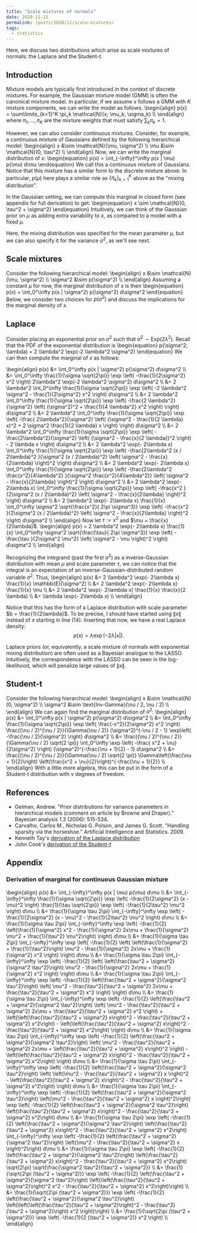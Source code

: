 ```yaml
---
title: "Scale mixtures of normals"
date: 2020-11-15
permalink: /posts/2020/11/scale-mixtures/
tags:
  - statistics
---
```



Here, we discuss two distributions which arise as scale mixtures of normals: the Laplace and the Student-$t$.

## Introduction

Mixture models are typically first introduced in the context of discrete mixtures. For example, the Gaussian mixture model (GMM) is often the canonical mixture model. In particular, if we assume $x$ follows a GMM with $K$ mixture components, we can write the model as follows.
\begin{align} p(x) = \sum\limits_{k=1}^K \pi_k \mathcal{N}(x; \mu_k, \sigma_k) \\\ \end{align}
where $\pi_1, \dots, \pi_K$ are the mixture weights that must satisfy $\sum_k \pi_k = 1$.

However, we can also consider continuous mixtures. Consider, for example, a continuous mixture of Gaussians defined by the following hierarchical model:
\begin{align} x &\sim \mathcal{N}(\mu, \sigma^2) \\\ \mu &\sim \mathcal{N}(0, \tau^2) \\\ \end{align}
Now, we can write the marginal distribution of $x$:
\begin{equation} p(x) = \int_{-\infty}^\infty p(x | \mu) p(\mu) d\mu \end{equation}
We call this a continuous mixture of Gaussians. Notice that this mixture has a similar form to the discrete mixture above. In particular, $p(\mu)$ here plays a similar role as $\{\pi_k\}_{k=1}^K$ above as the "mixing distribution".

In the Gaussian setting, we can compute this marginal in closed form (see appendix for full derivation) to get:
\begin{equation} x \sim \mathcal{N}(0, \tau^2 + \sigma^2) \end{equation}
Intuitively, we can think of the Gaussian prior on $\mu$ as adding extra variability to $x$, as compared to a model with a fixed $\mu$.

Here, the mixing distribution was specified for the mean parameter $\mu$, but we can also specify it for the variance $\sigma^2$, as we'll see next.



## Scale mixtures

Consider the following hierarchical model:
\begin{align} x &\sim \mathcal{N}(\mu, \sigma^2) \\\ \sigma^2 &\sim p(\sigma^2) \\\ \end{align}
Assuming a constant $\mu$ for now, the marginal distribution of $x$ is then
\begin{equation} p(x) = \int_0^\infty p(x | \sigma^2) p(\sigma^2) d\sigma^2 \end{equation}
Below, we consider two choices for $p(\sigma^2)$ and discuss the implications for the marginal density of $x$.

## Laplace

Consider placing an exponential prior on $\sigma^2$ such that $\sigma^2 \sim \text{Exp}(2 \lambda^2)$. Recall that the PDF of the exponential distribution is
\begin{equation} p(\sigma^2; \lambda) = 2 \lambda^2 \exp(-2 \lambda^2 \sigma^2) \end{equation}
We can then compute the marginal of $x$ as follows:

\begin{align} p(x) &= \int_0^\infty p(x | \sigma^2) p(\sigma^2) d\sigma^2 \\\ &= \int_0^\infty \frac{1}{\sigma \sqrt{2\pi}} \exp \left( -\frac{1}{2\sigma^2} x^2 \right) 2\lambda^2 \exp(-2 \lambda^2 \sigma^2) d\sigma^2 \\\ &= 2 \lambda^2 \int_0^\infty \frac{1}{\sigma \sqrt{2\pi}} \exp \left( -2 \lambda^2 \sigma^2 - \frac{1}{2\sigma^2} x^2 \right) d\sigma^2 \\\ &= 2 \lambda^2 \int_0^\infty \frac{1}{\sigma \sqrt{2\pi}} \exp \left( -\frac{2 \lambda^2}{\sigma^2} \left( (\sigma^2)^2 + \frac{1}{4 \lambda^2} x^2 \right) \right) d\sigma^2 \\\ &= 2 \lambda^2 \int_0^\infty \frac{1}{\sigma \sqrt{2\pi}} \exp \left( -\frac{ 2\lambda^2}{\sigma^2} \left( (\sigma^2 - \frac{1}{2 \lambda} x)^2 + 2 \sigma^2 \frac{1}{2 \lambda} x \right) \right) d\sigma^2 \\\ &= 2 \lambda^2 \int_0^\infty \frac{1}{\sigma \sqrt{2\pi}} \exp \left( -\frac{2\lambda^2}{\sigma^2} \left( (\sigma^2 - \frac{x}{2 \lambda})^2 \right) - 2 \lambda x \right) d\sigma^2 \\\ &= 2 \lambda^2 \exp(- 2\lambda x) \int_0^\infty \frac{1}{\sigma \sqrt{2\pi}} \exp \left( -\frac{2\lambda^2 (x / 2\lambda)^2 }{\sigma^2 (x / 2\lambda)^2} \left( \sigma^2 - \frac{x}{2\lambda} \right)^2  \right) d\sigma^2 \\\ &= 2 \lambda^2 \exp(- 2\lambda x) \int_0^\infty \frac{1}{\sigma \sqrt{2\pi}} \exp \left( -\frac{2\lambda^2 \frac{x^2}{4\lambda^2} }{\sigma^2 \frac{x^2}{4\lambda^2}} \left( \sigma^2 - \frac{x}{2\lambda} \right)^2  \right) d\sigma^2 \\\ &= 2 \lambda^2 \exp(- 2\lambda x) \int_0^\infty \frac{1}{\sigma \sqrt{2\pi}} \exp \left( -\frac{x^2 }{2\sigma^2 (x / 2\lambda)^2} \left( \sigma^2 - \frac{x}{2\lambda} \right)^2  \right) d\sigma^2 \\\ &= 2 \lambda^2 \exp(- 2\lambda x) \frac{1}{x} \int_0^\infty \sigma^2 \sqrt{\frac{x^2}{ 2\pi \sigma^3}} \exp \left( -\frac{x^2 }{2\sigma^2 (x / 2\lambda)^2} \left( \sigma^2 - \frac{x}{2\lambda} \right)^2  \right) d\sigma^2 \\\ \end{align}
Now let $\tau := x^2$ and $\mu = \frac{x}{2\lambda}$.
\begin{align} p(x) = 2 \lambda^2 \exp(- 2\lambda x) \frac{1}{x} \int_0^\infty \sigma^2 \sqrt{\frac{\tau}{ 2\pi \sigma^3}} \exp \left( -\frac{\tau }{2\sigma^2 \mu^2} \left( \sigma^2 - \mu \right)^2  \right) d\sigma^2 \\\ \end{align}

Recognizing the integrand (past the first $\sigma^2$) as a inverse-Gaussian distribution with mean $\mu$ and scale parameter $\tau$, we can notice that the integral is an expectation of an inverse-Gaussian-distributed random variable $\sigma^2$. Thus,
\begin{align} p(x) &=  2 \lambda^2 \exp(- 2\lambda x) \frac{1}{x} \mathbb{E}[\sigma^2] \\\ &= 2 \lambda^2 \exp(- 2\lambda x) \frac{1}{x} \mu \\\ &= 2 \lambda^2 \exp(- 2\lambda x) \frac{1}{x} \frac{x}{2 \lambda} \\\ &= \lambda \exp(- 2\lambda x) \\\ \end{align}

Notice that this has the form of a Laplace distribution with scale parameter $b = \frac{1}{2\lambda}$. To be precise, I should have started using $\|x\|$ instead of $x$ starting in line $(14)$. Inserting that now, we have a real Laplace density:
$$p(x) = \lambda \exp(- 2\lambda |x|).$$

Laplace priors (or, equivalently, a scale mixture of normals with exponential mixing distribution) are often used as a Bayesian analogue to the LASSO. Intuitively, the correspondence with the LASSO can be seen in the log-likelihood, which will penalize large values of $\|x\|$.

## Student-t

Consider the following hierarchical model:
\begin{align} x &\sim \mathcal{N}(0, \sigma^2) \\\ \sigma^2 &\sim \text{Inv-Gamma}(\nu / 2, \nu / 2) \\\ \end{align}
We can again find the marginal distribution of $\sigma^2$:
\begin{align} p(x) &= \int_0^\infty p(x | \sigma^2) p(\sigma^2) d\sigma^2 \\\ &= \int_0^\infty \frac{1}{\sigma \sqrt{2\pi}} \exp \left( \frac{-x^2}{2\sigma^2} x^2 \right) \frac{(\nu / 2)^{\nu / 2}}{\Gamma(\nu / 2)} (\sigma^2)^{-\nu / 2 - 1} \exp\left( -\frac{\nu / 2}{\sigma^2} \right) d\sigma^2 \\\ &= \frac{(\nu / 2)^{\nu / 2}}{\Gamma(\nu / 2) \sqrt{2 \pi}} \int_0^\infty \exp \left( -\frac{ x^2 + \nu}{2\sigma^2}  \right) (\sigma^2)^{-\frac{\nu + 1}{2} - 1} d\sigma^2 \\\ &= \frac{(\nu / 2)^{\nu / 2}}{\Gamma(\nu / 2) \sqrt{2 \pi}} \Gamma\left(\frac{\nu + 1}{2}\right) \left(\frac{x^2 + \nu}{2}\right)^{-\frac{\nu + 1}{2}} \\\ \end{align}
With a little more algebra, this can be put in the form of a Student-t distribution with $\nu$ degrees of freedom.

## References

- Gelman, Andrew. "Prior distributions for variance parameters in hierarchical models (comment on article by Browne and Draper)." Bayesian analysis 1.3 (2006): 515-534.
- Carvalho, Carlos M., Nicholas G. Polson, and James G. Scott. "Handling sparsity via the horseshoe." Artificial Intelligence and Statistics. 2009.
- Kenneth Tay's [derivation of the Laplace distribution](https://statisticaloddsandends.wordpress.com/2018/12/21/laplace-distribution-as-a-mixture-of-normals/)
- John Cook's [derivation of the Student-t](https://www.johndcook.com/t_normal_mixture.pdf)


## Appendix

### Derivation of marginal for continuous Gaussian mixture

\begin{align} p(x) &= \int_{-\infty}^\infty p(x \| \mu) p(\mu) d\mu \\\ &= \int_{-\infty}^\infty \frac{1}{\sigma \sqrt{2\pi}} \exp \left( -\frac{1}{2\sigma^2} (x - \mu)^2 \right) \frac{1}{\tau \sqrt{2\pi}} \exp \left( -\frac{1}{2\tau^2} \mu^2 \right) d\mu \\\ &= \frac{1}{\sigma \tau 2\pi} \int_{-\infty}^\infty \exp \left( -\frac{1}{2\sigma^2} (x - \mu)^2 - \frac{1}{2\tau^2} \mu^2 \right) d\mu \\\ &= \frac{1}{\sigma \tau 2\pi} \int_{-\infty}^\infty \exp \left( -\frac{1}{2} \left(\frac{1}{\sigma^2} x^2 - \frac{1}{\sigma^2} 2x\mu + \frac{1}{\sigma^2} \mu^2 + \frac{1}{\tau^2} \mu^2\right) \right) d\mu \\\ &= \frac{1}{\sigma \tau 2\pi} \int_{-\infty}^\infty \exp \left( -\frac{1}{2} \left( \left(\frac{1}{\sigma^2} + \frac{1}{\tau^2}\right) \mu^2 - \frac{1}{\sigma^2} 2x\mu + \frac{1}{\sigma^2} x^2 \right) \right) d\mu \\\ &= \frac{1}{\sigma \tau 2\pi} \int_{-\infty}^\infty \exp \left( -\frac{1}{2} \left( \left(\frac{\tau^2 + \sigma^2}{\sigma^2 \tau^2}\right) \mu^2 - \frac{1}{\sigma^2} 2x\mu + \frac{1}{\sigma^2} x^2 \right) \right) d\mu \\\ &= \frac{1}{\sigma \tau 2\pi} \int_{-\infty}^\infty \exp \left( -\frac{1}{2} \left(\frac{\tau^2 + \sigma^2}{\sigma^2 \tau^2}\right) \left( \mu^2 - \frac{\tau^2}{\tau^2 + \sigma^2} 2x\mu + \frac{\tau^2}{\tau^2 + \sigma^2} x^2 \right) \right) d\mu \\\ &= \frac{1}{\sigma \tau 2\pi} \int_{-\infty}^\infty \exp \left( -\frac{1}{2} \left(\frac{\tau^2 + \sigma^2}{\sigma^2 \tau^2}\right) \left( \mu^2 - \frac{\tau^2}{\tau^2 + \sigma^2} 2x\mu + \frac{\tau^2}{\tau^2 + \sigma^2} x^2 \right) + \left(\left(\frac{\tau^2}{\tau^2 + \sigma^2} x\right)^2 - \frac{\tau^2}{\tau^2 + \sigma^2} x^2\right) - \left(\left(\frac{\tau^2}{\tau^2 + \sigma^2} x\right)^2 - \frac{\tau^2}{\tau^2 + \sigma^2} x^2\right) \right) d\mu \\\ &= \frac{1}{\sigma \tau 2\pi} \int_{-\infty}^\infty \exp \left( -\frac{1}{2} \left(\frac{\tau^2 + \sigma^2}{\sigma^2 \tau^2}\right) \left( \mu^2 - \frac{\tau^2}{\tau^2 + \sigma^2} 2x\mu + \left(\frac{\tau^2}{\tau^2 + \sigma^2} x\right)^2 \right) - \left(\left(\frac{\tau^2}{\tau^2 + \sigma^2} x\right)^2 - \frac{\tau^2}{\tau^2 + \sigma^2} x^2\right) \right) d\mu \\\ &= \frac{1}{\sigma \tau 2\pi} \int_{-\infty}^\infty \exp \left( -\frac{1}{2} \left(\frac{\tau^2 + \sigma^2}{\sigma^2 \tau^2}\right) \left( \left(\mu^2 - \frac{\tau^2}{\tau^2 + \sigma^2} x \right)^2 - \left(\frac{\tau^2}{\tau^2 + \sigma^2} x\right)^2 - \frac{\tau^2}{\tau^2 + \sigma^2} x^2\right) \right)  d\mu \\\ &= \frac{1}{\sigma \tau 2\pi} \int_{-\infty}^\infty \exp \left( -\frac{1}{2} \left(\frac{\tau^2 + \sigma^2}{\sigma^2 \tau^2}\right) \left(\mu^2 - \frac{\tau^2}{\tau^2 + \sigma^2} x \right)^2\right) \exp \left( -\frac{1}{2} \left(\frac{\tau^2 + \sigma^2}{\sigma^2 \tau^2}\right) \left(\frac{\tau^2}{\tau^2 + \sigma^2} x\right)^2 - \frac{\tau^2}{\tau^2 + \sigma^2} x^2\right)  d\mu \\\ &= \frac{1}{\sigma \tau 2\pi} \exp \left( -\frac{1}{2} \left(\frac{\tau^2 + \sigma^2}{\sigma^2 \tau^2}\right) \left(\frac{\tau^2}{\tau^2 + \sigma^2} x\right)^2 - \frac{\tau^2}{\tau^2 + \sigma^2} x^2\right) \int_{-\infty}^\infty \exp \left( -\frac{1}{2} \left(\frac{\tau^2 + \sigma^2}{\sigma^2 \tau^2}\right) \left(\mu^2 - \frac{\tau^2}{\tau^2 + \sigma^2} x \right)^2\right)  d\mu \\\ &= \frac{1}{\sigma \tau 2\pi} \exp \left( -\frac{1}{2} \left(\frac{\tau^2 + \sigma^2}{\sigma^2 \tau^2}\right) \left(\frac{\tau^2}{\tau^2 + \sigma^2} x\right)^2 - \frac{\tau^2}{\tau^2 + \sigma^2} x^2\right) \sqrt{2\pi} \sqrt{\frac{\sigma^2 \tau^2}{\tau^2 + \sigma^2}} \\\ &= \frac{1}{\sqrt{2\pi (\tau^2 + \sigma^2)}} \exp \left( -\frac{1}{2} \left(\frac{\tau^2 + \sigma^2}{\sigma^2 \tau^2}\right) \left(\left(\frac{\tau^2}{\tau^2 + \sigma^2}\right)^2 x^2 - \frac{\tau^2}{\tau^2 + \sigma^2} x^2\right)\right) \\\ &= \frac{1}{\sqrt{2\pi (\tau^2 + \sigma^2)}} \exp \left( -\frac{1}{2} \left(\frac{\tau^2 + \sigma^2}{\sigma^2 \tau^2}\right) \left(\left(\left(\frac{\tau^2}{\tau^2 + \sigma^2}\right)^2 - \frac{\tau^2}{\tau^2 + \sigma^2}\right) x^2 \right)\right) \\\ &= \frac{1}{\sqrt{2\pi (\tau^2 + \sigma^2)}} \exp \left( -\frac{1}{2 (\tau^2 + \sigma^2)}  x^2 \right) \\\ \end{align}
